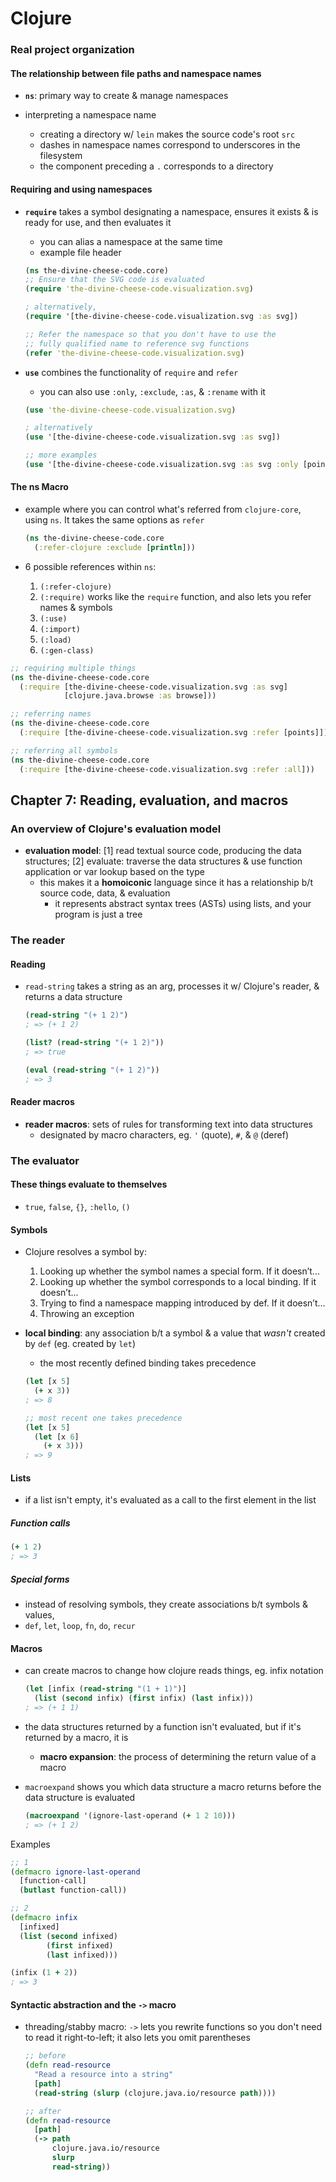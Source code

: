 # Clojure

### Real project organization

#### The relationship between file paths and namespace names

* __`ns`__: primary way to create & manage namespaces

* interpreting a namespace name
  - creating a directory w/ `lein` makes the source code's root `src`
  - dashes in namespace names correspond to underscores in the filesystem
  - the component preceding a `.` corresponds to a directory

#### Requiring and using namespaces

* __`require`__ takes a symbol designating a namespace, ensures it exists & is ready for use, and then evaluates it
  - you can alias a namespace at the same time
  - example file header
  ```clojure
  (ns the-divine-cheese-code.core)
  ;; Ensure that the SVG code is evaluated
  (require 'the-divine-cheese-code.visualization.svg)

  ; alternatively,
  (require '[the-divine-cheese-code.visualization.svg :as svg])

  ;; Refer the namespace so that you don't have to use the
  ;; fully qualified name to reference svg functions
  (refer 'the-divine-cheese-code.visualization.svg)
  ```

* __`use`__ combines the functionality of `require` and `refer`
  - you can also use `:only`, `:exclude`, `:as`, & `:rename` with it
  ```clojure
  (use 'the-divine-cheese-code.visualization.svg)

  ; alternatively
  (use '[the-divine-cheese-code.visualization.svg :as svg])

  ;; more examples
  (use '[the-divine-cheese-code.visualization.svg :as svg :only [points]])
  ```

#### The ns Macro

* example where you can control what's referred from `clojure-core`, using `ns`. It takes the same options as `refer`
  ```clojure
  (ns the-divine-cheese-code.core
    (:refer-clojure :exclude [println]))
  ```

* 6 possible references within `ns`:
  1. `(:refer-clojure)`
  2. `(:require)` works like the `require` function, and also lets you refer names & symbols
  3. `(:use)`
  4. `(:import)`
  5. `(:load)`
  6. `(:gen-class)`

```clojure
;; requiring multiple things
(ns the-divine-cheese-code.core
  (:require [the-divine-cheese-code.visualization.svg :as svg]
            [clojure.java.browse :as browse]))

;; referring names
(ns the-divine-cheese-code.core
  (:require [the-divine-cheese-code.visualization.svg :refer [points]]))

;; referring all symbols
(ns the-divine-cheese-code.core
  (:require [the-divine-cheese-code.visualization.svg :refer :all]))
```

## Chapter 7: Reading, evaluation, and macros

### An overview of Clojure's evaluation model

* __evaluation model__: [1] read textual source code, producing the data structures; [2] evaluate: traverse the data structures & use function application or var lookup based on the type
  - this makes it a __homoiconic__ language since it has a relationship b/t source code, data, & evaluation
    - it represents abstract syntax trees (ASTs) using lists, and your program is just a tree

### The reader

#### Reading

* `read-string` takes a string as an arg, processes it w/ Clojure's reader, & returns a data structure
  ```clojure
  (read-string "(+ 1 2)")
  ; => (+ 1 2)

  (list? (read-string "(+ 1 2)"))
  ; => true

  (eval (read-string "(+ 1 2)"))
  ; => 3
  ```

#### Reader macros

* __reader macros__: sets of rules for transforming text into data structures
  - designated by macro characters, eg. `'` (quote), `#`, & `@` (deref)

### The evaluator

#### These things evaluate to themselves

* `true`, `false`, `{}`, `:hello`, `()`

#### Symbols

* Clojure resolves a symbol by:
  1. Looking up whether the symbol names a special form. If it doesn’t...
  2. Looking up whether the symbol corresponds to a local binding. If it doesn’t...
  3. Trying to find a namespace mapping introduced by def. If it doesn’t...
  4. Throwing an exception

* __local binding__: any association b/t a symbol & a value that _wasn't_ created by `def` (eg. created by `let`)
  - the most recently defined binding takes precedence
  ```clojure
  (let [x 5]
    (+ x 3))
  ; => 8

  ;; most recent one takes precedence
  (let [x 5]
    (let [x 6]
      (+ x 3)))
  ; => 9
  ```

#### Lists

* if a list isn't empty, it's evaluated as a call to the first element in the list

##### Function calls

```clojure
(+ 1 2)
; => 3
```

##### Special forms

* instead of resolving symbols, they create associations b/t symbols & values,
* `def`, `let`, `loop`, `fn`, `do`, `recur`

#### Macros

* can create macros to change how clojure reads things, eg. infix notation
  ```clojure
  (let [infix (read-string "(1 + 1)")]
    (list (second infix) (first infix) (last infix)))
  ; => (+ 1 1)
  ```

* the data structures returned by a function isn't evaluated, but if it's returned by a macro, it is
  * __macro expansion__: the process of determining the return value of a macro

* `macroexpand` shows you which data structure a macro returns before the data structure is evaluated
  ```clojure
  (macroexpand '(ignore-last-operand (+ 1 2 10)))
  ; => (+ 1 2)

  ```
Examples
```clojure
;; 1
(defmacro ignore-last-operand
  [function-call]
  (butlast function-call))

;; 2
(defmacro infix
  [infixed]
  (list (second infixed)
        (first infixed)
        (last infixed)))

(infix (1 + 2))
; => 3
```

#### Syntactic abstraction and the `->` macro

* threading/stabby macro: `->` lets you rewrite functions so you don't need to read it right-to-left; it also lets you omit parentheses
  ```clojure
  ;; before
  (defn read-resource
    "Read a resource into a string"
    [path]
    (read-string (slurp (clojure.java.io/resource path))))

  ;; after
  (defn read-resource
    [path]
    (-> path
        clojure.java.io/resource
        slurp
        read-string))
  ```
